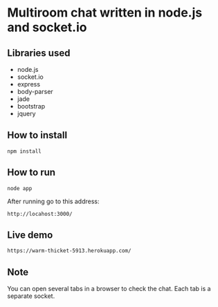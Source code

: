 # Multiroom chat written in node.js and socket.io

## Libraries used
<ul>
  <li>node.js</li>
  <li>socket.io</li>
  <li>express</li>
  <li>body-parser</li>
  <li>jade</li>
  <li>bootstrap</li>
  <li>jquery</li>
</ul>

## How to install
    
	npm install
	
## How to run

	node app
	
After running go to this address:

	http://locahost:3000/

## Live demo

	https://warm-thicket-5913.herokuapp.com/
	
## Note

You can open several tabs in a browser to check the chat. Each tab is a separate socket.
